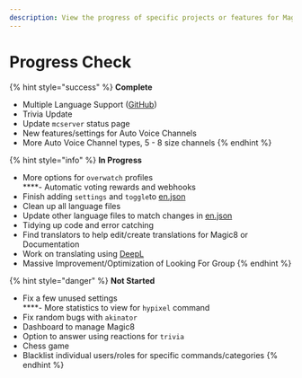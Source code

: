 ```yaml
---
description: View the progress of specific projects or features for Magic8.
---
```


# Progress Check

{% hint style="success" %}
**Complete**  
- Multiple Language Support \([GitHub](https://github.com/OfficialMagic8/Languages)\)  
- Trivia Update  
- Update `mcserver` status page  
- New features/settings for Auto Voice Channels  
- More Auto Voice Channel types, 5 - 8 size channels
{% endhint %}

{% hint style="info" %}
**In Progress**  
- More options for `overwatch` profiles  
****- Automatic voting rewards and webhooks  
- Finish adding `settings` and `toggle`to [en.json](https://github.com/OfficialMagic8/languages/blob/master/languages/en.json)  
- Clean up all language files  
- Update other language files to match changes in [en.json](https://github.com/OfficialMagic8/languages/blob/master/languages/en.json)  
- Tidying up code and error catching  
- Find translators to help edit/create translations for Magic8 or Documentation  
- Work on translating using [DeepL](https://www.deepl.com/en/translator)  
- Massive Improvement/Optimization of Looking For Group
{% endhint %}

{% hint style="danger" %}
**Not Started**  
- Fix a few unused settings  
****- More statistics to view for `hypixel` command  
- Fix random bugs with `akinator`  
- Dashboard to manage Magic8  
- Option to answer using reactions for `trivia`  
- Chess game  
- Blacklist individual users/roles for specific commands/categories
{% endhint %}

